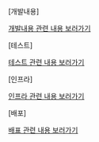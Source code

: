 # 

[개발내용]

[개발내용 관련 내용 보러가기](http://mgh-aws.co.kr/board/7184122073848090626/7196151626426482690)

[테스트]

[테스트 관련 내용 보러가기](http://mgh-aws.co.kr/board/7184122073848090626/7196151626426482689)

[인프라]

[인프라 관련 내용 보러가기](http://mgh-aws.co.kr/board/7184122073848090626/7196151626426482688)

[배포]

[배표 관련 내용 보러가기](http://mgh-aws.co.kr/board/7184122073848090626/7184122073848090630)
